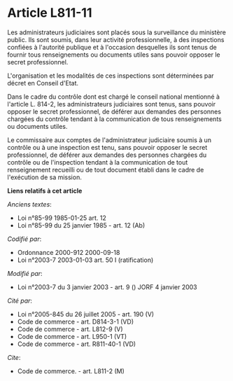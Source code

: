 # Article L811-11

Les administrateurs judiciaires sont placés sous la surveillance du ministère public. Ils sont soumis, dans leur activité
professionnelle, à des inspections confiées à l'autorité publique et à l'occasion desquelles ils sont tenus de fournir tous
renseignements ou documents utiles sans pouvoir opposer le secret professionnel.

L'organisation et les modalités de ces inspections sont déterminées par décret en Conseil d'Etat.

Dans le cadre du contrôle dont est chargé le conseil national mentionné à l'article L. 814-2, les administrateurs judiciaires
sont tenus, sans pouvoir opposer le secret professionnel, de déférer aux demandes des personnes chargées du contrôle tendant
à la communication de tous renseignements ou documents utiles.

Le commissaire aux comptes de l'administrateur judiciaire soumis à un contrôle ou à une inspection est tenu, sans pouvoir
opposer le secret professionnel, de déférer aux demandes des personnes chargées du contrôle ou de l'inspection tendant à la
communication de tout renseignement recueilli ou de tout document établi dans le cadre de l'exécution de sa mission.

**Liens relatifs à cet article**

_Anciens textes_:

  - Loi n°85-99 1985-01-25 art. 12
  - Loi n°85-99 du 25 janvier 1985 - art. 12 (Ab)

_Codifié par_:

  - Ordonnance 2000-912 2000-09-18
  - Loi n°2003-7 2003-01-03 art. 50 I (ratification)

_Modifié par_:

  - Loi n°2003-7 du 3 janvier 2003 - art. 9 () JORF 4 janvier 2003

_Cité par_:

  - Loi n°2005-845 du 26 juillet 2005 - art. 190 (V)
  - Code de commerce - art. D814-3-1 (VD)
  - Code de commerce - art. L812-9 (V)
  - Code de commerce - art. L950-1 (VT)
  - Code de commerce - art. R811-40-1 (VD)

_Cite_:

  - Code de commerce. - art. L811-2 (M)
